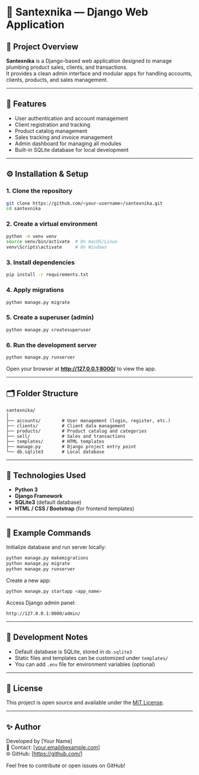 # 🧰 Santexnika — Django Web Application

## 📖 Project Overview
**Santexnika** is a Django-based web application designed to manage plumbing product sales, clients, and transactions.  
It provides a clean admin interface and modular apps for handling accounts, clients, products, and sales management.

---

## 🚀 Features
- User authentication and account management  
- Client registration and tracking  
- Product catalog management  
- Sales tracking and invoice management  
- Admin dashboard for managing all modules  
- Built-in SQLite database for local development  

---

## ⚙️ Installation & Setup

### 1. Clone the repository
```bash
git clone https://github.com/<your-username>/santexnika.git
cd santexnika
```

### 2. Create a virtual environment
```bash
python -m venv venv
source venv/bin/activate  # On macOS/Linux
venv\Scripts\activate     # On Windows
```

### 3. Install dependencies
```bash
pip install -r requirements.txt
```

### 4. Apply migrations
```bash
python manage.py migrate
```

### 5. Create a superuser (admin)
```bash
python manage.py createsuperuser
```

### 6. Run the development server
```bash
python manage.py runserver
```

Open your browser at **http://127.0.0.1:8000/** to view the app.

---

## 🗂️ Folder Structure
```
santexnika/
│
├── accounts/        # User management (login, register, etc.)
├── clients/         # Client data management
├── products/        # Product catalog and categories
├── sell/            # Sales and transactions
├── templates/       # HTML templates
├── manage.py        # Django project entry point
└── db.sqlite3       # Local database
```

---

## 🧩 Technologies Used
- **Python 3**
- **Django Framework**
- **SQLite3** (default database)
- **HTML / CSS / Bootstrap** (for frontend templates)

---

## 🧪 Example Commands
Initialize database and run server locally:
```bash
python manage.py makemigrations
python manage.py migrate
python manage.py runserver
```

Create a new app:
```bash
python manage.py startapp <app_name>
```

Access Django admin panel:
```
http://127.0.0.1:8000/admin/
```

---

## 🧰 Development Notes
- Default database is SQLite, stored in `db.sqlite3`
- Static files and templates can be customized under `templates/`
- You can add `.env` file for environment variables (optional)

---

## 📜 License
This project is open source and available under the [MIT License](LICENSE).

---

## ✨ Author
Developed by [Your Name]  
📧 Contact: [your.email@example.com]  
🌐 GitHub: [https://github.com/<your-username>]

Feel free to contribute or open issues on GitHub!

